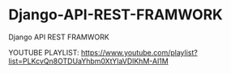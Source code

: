 # Django-API-REST-FRAMWORK
Django API REST FRAMWORK


YOUTUBE PLAYLIST:
https://www.youtube.com/playlist?list=PLKcvQn8OTDUaYhbm0XtYlaVDlKhM-Al1M
